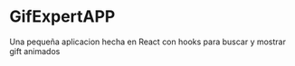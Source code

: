 # GifExpertAPP

Una pequeña aplicacion hecha en React con hooks para buscar y mostrar gift animados


